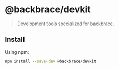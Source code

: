 # @backbrace/devkit

> Development tools specialized for backbrace.

## Install

Using npm:

```sh
npm install --save-dev @backbrace/devkit
```
